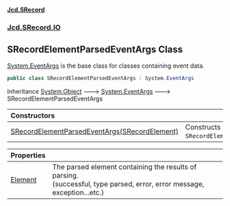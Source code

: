 #### [Jcd.SRecord](index.md 'index')
### [Jcd.SRecord.IO](Jcd.SRecord.IO.md 'Jcd.SRecord.IO')

## SRecordElementParsedEventArgs Class

[System.EventArgs](https://docs.microsoft.com/en-us/dotnet/api/System.EventArgs 'System.EventArgs') is the base class for classes containing event data.

```csharp
public class SRecordElementParsedEventArgs : System.EventArgs
```

Inheritance [System.Object](https://docs.microsoft.com/en-us/dotnet/api/System.Object 'System.Object') &#129106; [System.EventArgs](https://docs.microsoft.com/en-us/dotnet/api/System.EventArgs 'System.EventArgs') &#129106; SRecordElementParsedEventArgs

| Constructors | |
| :--- | :--- |
| [SRecordElementParsedEventArgs(SRecordElement)](Jcd.SRecord.IO.SRecordElementParsedEventArgs.SRecordElementParsedEventArgs(Jcd.SRecord.IO.SRecordElement).md 'Jcd.SRecord.IO.SRecordElementParsedEventArgs.SRecordElementParsedEventArgs(Jcd.SRecord.IO.SRecordElement)') | Constructs an instance of `SRecordElementParsedEventArgs`. |

| Properties | |
| :--- | :--- |
| [Element](Jcd.SRecord.IO.SRecordElementParsedEventArgs.Element.md 'Jcd.SRecord.IO.SRecordElementParsedEventArgs.Element') | The parsed element containing the results of parsing.<br/>(successful, type parsed, error, error message, exception...etc.) |

